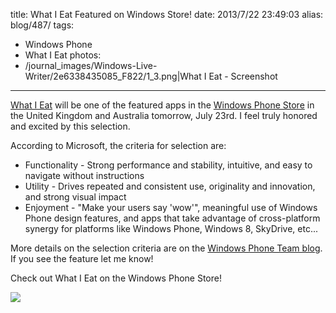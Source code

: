 title: What I Eat Featured on Windows Store!
date: 2013/7/22 23:49:03
alias: blog/487/
tags:
- Windows Phone
- What I Eat
photos:
- /journal_images/Windows-Live-Writer/2e6338435085_F822/1_3.png|What I Eat - Screenshot
---
[What I Eat](/WhatIEat/WindowsPhone) will be one of the featured apps in the [Windows Phone Store](http://www.windowsphone.com/s?appid=225b965d-d41f-440b-9e56-f03a550052e8) in the United Kingdom and Australia tomorrow, July 23rd. I feel truly honored and excited by this selection.

According to Microsoft, the criteria for selection are:

*   Functionality - Strong performance and stability, intuitive, and easy to navigate without instructions
*   Utility - Drives repeated and consistent use, originality and innovation, and strong visual impact
*   Enjoyment - "Make your users say 'wow'", meaningful use of Windows Phone design features, and apps that take advantage of cross-platform synergy for platforms like Windows Phone, Windows 8, SkyDrive, etc...

More details on the selection criteria are on the [Windows Phone Team blog](http://blogs.windows.com/windows_phone/b/wpdev/archive/2013/01/31/how-to-get-your-app-promoted-in-the-windows-phone-store.aspx). If you see the feature let me know!

Check out What I Eat on the Windows Phone Store!

[![](/images/WindowsPhone_208x67_blu.png)](http://www.windowsphone.com/s?appid=225b965d-d41f-440b-9e56-f03a550052e8 "What I Eat in the Windows Phone Store")